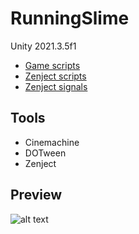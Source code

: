 # RunningSlime
Unity 2021.3.5f1

- [Game scripts](/Assets/Scripts/Game)
- [Zenject scripts](/Assets/Scripts/Zenject)
- [Zenject signals](/Assets/Scripts/Signals)

## Tools
- Cinemachine
- DOTween
- Zenject

## Preview
 ![alt text](ForReadme/GifForHub.gif)
